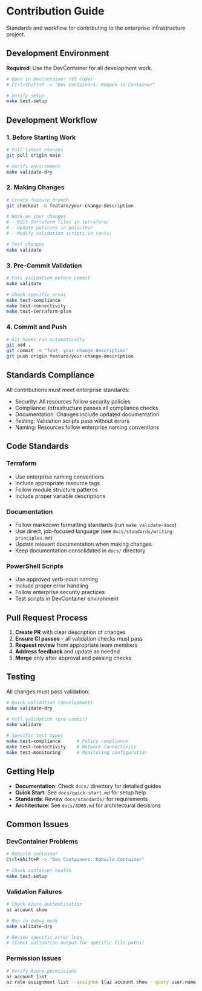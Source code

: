 # Contribution Guide

Standards and workflow for contributing to the enterprise infrastructure project.

## Development Environment

**Required**: Use the DevContainer for all development work.

```bash
# Open in DevContainer (VS Code)
# Ctrl+Shift+P -> "Dev Containers: Reopen in Container"

# Verify setup
make test-setup
```

## Development Workflow

### 1. Before Starting Work

```bash
# Pull latest changes
git pull origin main

# Verify environment
make validate-dry
```

### 2. Making Changes

```bash
# Create feature branch
git checkout -b feature/your-change-description

# Work on your changes
# - Edit Terraform files in terraform/
# - Update policies in policies/
# - Modify validation scripts in tests/

# Test changes
make validate
```

### 3. Pre-Commit Validation

```bash
# Full validation before commit
make validate

# Check specific areas
make test-compliance
make test-connectivity
make test-terraform-plan
```

### 4. Commit and Push

```bash
# Git hooks run automatically
git add .
git commit -m "feat: your change description"
git push origin feature/your-change-description
```

## Standards Compliance

All contributions must meet enterprise standards:

- Security: All resources follow security policies
- Compliance: Infrastructure passes all compliance checks
- Documentation: Changes include updated documentation
- Testing: Validation scripts pass without errors
- Naming: Resources follow enterprise naming conventions

## Code Standards

### Terraform

- Use enterprise naming conventions
- Include appropriate resource tags
- Follow module structure patterns
- Include proper variable descriptions

### Documentation

- Follow markdown formatting standards (run `make validate-docs`)
- Use direct, job-focused language (see `docs/standards/writing-principles.md`)
- Update relevant documentation when making changes
- Keep documentation consolidated in `docs/` directory

### PowerShell Scripts

- Use approved verb-noun naming
- Include proper error handling
- Follow enterprise security practices
- Test scripts in DevContainer environment

## Pull Request Process

1. **Create PR** with clear description of changes
2. **Ensure CI passes** - all validation checks must pass
3. **Request review** from appropriate team members
4. **Address feedback** and update as needed
5. **Merge** only after approval and passing checks

## Testing

All changes must pass validation:

```bash
# Quick validation (development)
make validate-dry

# Full validation (pre-commit)
make validate

# Specific test types
make test-compliance      # Policy compliance
make test-connectivity    # Network connectivity
make test-monitoring      # Monitoring configuration
```

## Getting Help

- **Documentation**: Check `docs/` directory for detailed guides
- **Quick Start**: See `docs/quick-start.md` for setup help
- **Standards**: Review `docs/standards/` for requirements
- **Architecture**: See `docs/ADRS.md` for architectural decisions

## Common Issues

### DevContainer Problems

```bash
# Rebuild container
Ctrl+Shift+P -> "Dev Containers: Rebuild Container"

# Check container health
make test-setup
```

### Validation Failures

```bash
# Check Azure authentication
az account show

# Run in debug mode
make validate-dry

# Review specific error logs
# (Check validation output for specific file paths)
```

### Permission Issues

```bash
# Verify Azure permissions
az account list
az role assignment list --assignee $(az account show --query user.name -o tsv)
```
